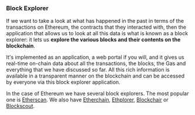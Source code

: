 ### Block Explorer
If we want to take a look at what has happened in the past in terms of the transactions on Ethereum, the contracts that they interacted with, then the application that allows us to look at all this data is what is known as a block explorer: it lets us **explore the various blocks and their contents on the blockchain**.

It's implemented as an application, a web portal if you will, and it gives us real-time on-chain data about all the transactions, the blocks, the Gas and everything that we have discussed so far. All this rich information is available in a transparent manner on the blockchain and can be accessed by everyone via this block explorer application.

In the case of Ethereum we have several block explorers. The most popular one is [Etherscan](https://etherscan.io/). 
We also have [Etherchain](https://etherchain.org/), [Ethplorer](https://ethplorer.io/), [Blockchair](https://blockchair.com/) or [Blockscout](https://blockscout.com/).